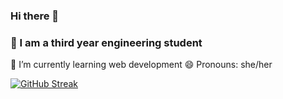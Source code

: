 ### Hi there 👋
### 🔭 I am a third year engineering student
🌱 I’m currently learning web development
😄 Pronouns: she/her

[![GitHub Streak](https://github-readme-streak-stats.herokuapp.com?user=MunazaArshad&theme=dark)](https://git.io/streak-stats)
<!--
**MunazaArshad/MunazaArshad** is a ✨ _special_ ✨ repository because its `README.md` (this file) appears on your GitHub profile.

Here are some ideas to get you started:

- 🔭 I’m currently working on ...
- 🌱 I’m currently learning ...
- 👯 I’m looking to collaborate on ...
- 🤔 I’m looking for help with ...
- 💬 Ask me about ...
- 📫 How to reach me: ...
- 😄 Pronouns: ...
- ⚡ Fun fact: ...
-->

